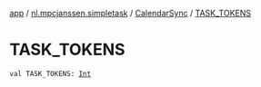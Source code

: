 [app](../../index.md) / [nl.mpcjanssen.simpletask](../index.md) / [CalendarSync](index.md) / [TASK_TOKENS](.)

# TASK_TOKENS

`val TASK_TOKENS: `[`Int`](https://kotlinlang.org/api/latest/jvm/stdlib/kotlin/-int/index.html)